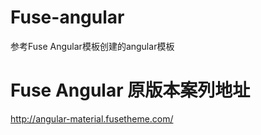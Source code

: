 # Fuse-angular
参考Fuse Angular模板创建的angular模板

# Fuse Angular 原版本案列地址
http://angular-material.fusetheme.com/
